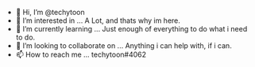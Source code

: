 - 👋 Hi, I’m @techytoon
- 👀 I’m interested in ... A Lot, and thats why im here.
- 🌱 I’m currently learning ... Just enough of everything to do what i need to do.
- 💞️ I’m looking to collaborate on ... Anything i can help with, if i can.
- 📫 How to reach me ... techytoon#4062

<!---
techytoon/techytoon is a ✨ special ✨ repository because its `README.md` (this file) appears on your GitHub profile.
You can click the Preview link to take a look at your changes.
--->
